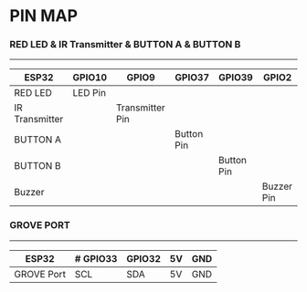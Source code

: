 ﻿# PIN MAP

### RED LED & IR Transmitter & BUTTON A & BUTTON B
----
| ESP32 | GPIO10 | GPIO9 | GPIO37 | GPIO39 | GPIO2 |
| --- | --- | --- | --- | --- | --- |
|RED LED|LED Pin|
|IR Transmitter| | Transmitter Pin |
|BUTTON A | ||Button Pin |
|BUTTON B| |||Button Pin |
Buzzer|||||Buzzer Pin

### GROVE PORT
------
| ESP32 | # GPIO33 | GPIO32 | 5V| GND| 
| --- | --- | --- | --- | --- |
|GROVE Port | SCL | SDA | 5V | GND |